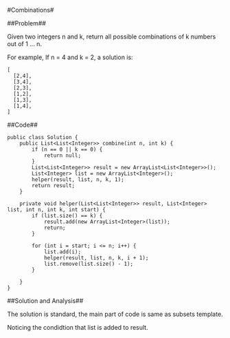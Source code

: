 #Combinations#

##Problem##

Given two integers n and k, return all possible combinations of k numbers out of 1 ... n.

For example,
If n = 4 and k = 2, a solution is:

	[
	  [2,4],
	  [3,4],
	  [2,3],
	  [1,2],
	  [1,3],
	  [1,4],
	]

##Code##

	public class Solution {
	    public List<List<Integer>> combine(int n, int k) {
	        if (n == 0 || k == 0) {
	            return null;
	        }
	        List<List<Integer>> result = new ArrayList<List<Integer>>();
	        List<Integer> list = new ArrayList<Integer>();
	        helper(result, list, n, k, 1);
	        return result;
	    }
	    
	    private void helper(List<List<Integer>> result, List<Integer> list, int n, int k, int start) {
	        if (list.size() == k) {
	            result.add(new ArrayList<Integer>(list));
	            return;
	        }
	        
	        for (int i = start; i <= n; i++) {
	            list.add(i);
	            helper(result, list, n, k, i + 1);
	            list.remove(list.size() - 1);
	        }
	        
	    }
	}

##Solution and Analysis##

The solution is standard, the main part of code is same as subsets template.

Noticing the condidtion that list is added to result. 
